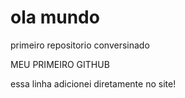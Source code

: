# ola mundo
 primeiro repositorio conversinado

MEU PRIMEIRO GITHUB

essa linha adicionei diretamente no site!
